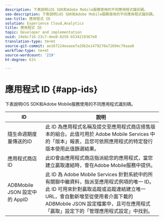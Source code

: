 ```yaml
---
description: 下表說明iOS SDK和Adobe Mobile服務使用的不同應用程式識別碼。
seo-description: 下表說明iOS SDK和Adobe Mobile服務使用的不同應用程式識別碼。
seo-title: 應用程式 ID
solution: Experience Cloud,Analytics
title: 應用程式 ID
topic: Developer and implementation
uuid: 24ebc716-23c7-4ee8-8256-b534210367e0
translation-type: tm+mt
source-git-commit: ae16f224eeaeefa29b2e1479270a72694c79aaa0
workflow-type: tm+mt
source-wordcount: '219'
ht-degree: 61%

---
```



# 應用程式 ID {#app-ids}

下表說明iOS SDK和Adobe Mobile服務使用的不同應用程式識別碼。

| ID | 說明 |
|--- |--- |
| 隨生命週期度量傳送的ID | 此 ID 為應用程式名稱及提交至應用程式商店搭售版本的組合。此值可用於 Adobe Mobile Services 中的「版本」報表，且您可依照應用程式的特定發行版本使用此值篩選結果。 |
| 應用程式商店 ID | 此ID會由應用程式商店指派給您的應用程式，當您建立贏取連結時，會在Adobe Mobile服務中提供。 |
| ADBMobile JSON 設定中的 AppID | 此 ID 為 Adobe Mobile Services 針對系統中的所有關聯中繼資料，指派至應用程式例項的唯一 ID。此 ID 可用來針對贏取追蹤或追蹤連結建立唯一 URL，會自動新增至從使用者介面下載的 ADBMobile JSON 設定檔案中，且可在應用程式「贏取」設定下的「管理應用程式設定」中找到。 |

